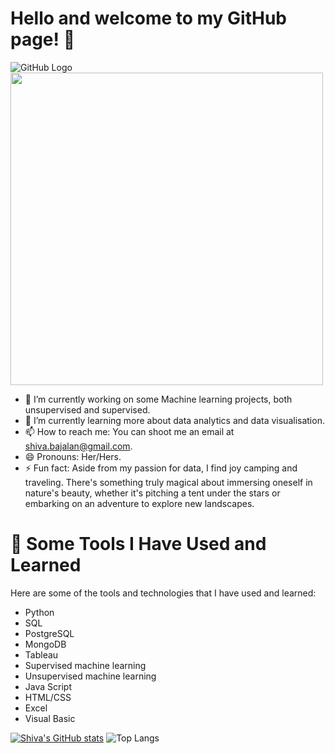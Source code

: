 #  Hello and welcome to my GitHub page! 👋
![GitHub Logo](https://encrypted-tbn0.gstatic.com/images?q=tbn:ANd9GcQyHjgJ9F0mhIjzhTkUYVTkyaaRr-2EJkMLIw&s)
<img src="[image_url](https://encrypted-tbn0.gstatic.com/images?q=tbn:ANd9GcQyHjgJ9F0mhIjzhTkUYVTkyaaRr-2EJkMLIw&s)"  style="width:500px;">
* 🔭 I’m currently working on some Machine learning projects, both unsupervised and supervised.
* 🌱 I’m currently learning more about data analytics and data visualisation.
* 📫 How to reach me: You can shoot me an email at shiva.bajalan@gmail.com.
* 😄 Pronouns: Her/Hers.
* ⚡ Fun fact: Aside from my passion for data, I find joy camping and traveling. There's something truly magical about immersing oneself in nature's beauty, whether it's pitching a tent under the stars or embarking on an adventure to explore new landscapes. 
# 🚀  Some Tools I Have Used and Learned
Here are some of the tools and technologies that I have used and learned:

* Python
* SQL
* PostgreSQL
* MongoDB
* Tableau
* Supervised machine learning
* Unsupervised machine learning
* Java Script
* HTML/CSS
* Excel
* Visual Basic

[![Shiva's GitHub stats](https://github-readme-stats.vercel.app/api?username=Shivabajelan)](https://github.com/Shivabajelan/github-readme-stats)
![Top Langs](https://github-readme-stats.vercel.app/api/top-langs/?username=Shivabajelan)
